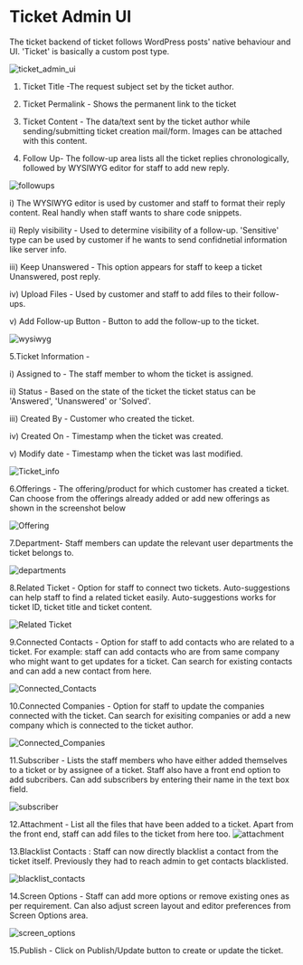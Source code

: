# Ticket Admin UI

The ticket backend of ticket follows WordPress posts' native behaviour and UI. 'Ticket' is basically a custom post type.

![ticket_admin_ui](http://git.rtcamp.com/uploads/rtbiz/rtbiz-helpdesk/b94ca6ee2a/ticket_admin_ui.png)

1. Ticket Title -The request subject set by the ticket author.

2. Ticket Permalink - Shows the permanent link to the ticket

3. Ticket Content - The data/text sent by the ticket author while sending/submitting ticket creation mail/form. Images can be attached with this content.

4. Follow Up- The follow-up area lists all the ticket replies chronologically, followed by WYSIWYG editor for staff to add new reply.

![followups](http://git.rtcamp.com/uploads/rtbiz/rtbiz-helpdesk/e2bf6536cc/followups.png)


i) The WYSIWYG editor is used by customer and staff to format their reply content. Real handly when staff wants to share code snippets.

ii) Reply visibility - Used to determine visibility of a follow-up. 'Sensitive' type can be used by customer if he wants to send confidnetial information like server info.

iii) Keep Unanswered - This option appears for staff to keep a ticket Unanswered, post reply.

iv)  Upload Files - Used by customer and staff to add files to their follow-ups.

v) Add Follow-up Button - Button to add the follow-up to the ticket.

![wysiwyg](http://git.rtcamp.com/uploads/rtbiz/rtbiz-helpdesk/aed10361cc/wysiwyg.png)

5.Ticket Information -


i)  Assigned to - The staff member to whom the ticket is assigned.

ii)  Status -  Based on the state of the ticket the ticket status can be 'Answered', 'Unanswered' or 'Solved'.

iii) Created By - Customer who created the ticket.

iv)  Created On - Timestamp when the ticket was created.

v)  Modify date - Timestamp when the ticket was last modified.


![Ticket_info](http://git.rtcamp.com/uploads/rtbiz/rtbiz-helpdesk/5654444b75/Ticket_info.png)


6.Offerings - The offering/product for which customer has created a ticket. Can choose from the offerings already added or add new offerings as shown in the screenshot below

![Offering](http://git.rtcamp.com/uploads/rtbiz/rtbiz-helpdesk/360f222042/Offering.png)

7.Department- Staff members can update the relevant user departments the ticket belongs to.

![departments](http://git.rtcamp.com/uploads/rtbiz/rtbiz-helpdesk/a3cade9239/departments.png)

8.Related Ticket - Option for staff to connect two tickets. Auto-suggestions can help staff to find a related ticket easily. Auto-suggestions works for ticket ID, ticket title and ticket content.

![Related Ticket](http://git.rtcamp.com/uploads/rtbiz/rtbiz-helpdesk/3db9751fae/Related_Ticket.png)

9.Connected Contacts - Option for staff to add contacts who are related to a ticket. For example: staff can add contacts who are from same company who might want to get updates for a ticket. Can search for existing contacts and can add a new contact from here.

![Connected_Contacts](http://git.rtcamp.com/uploads/rtbiz/rtbiz-helpdesk/d48cb4a1d9/Connected_Contacts.png)


10.Connected Companies - Option for staff to update the companies connected with the ticket. Can search for  exisiting companies or add a new company which is connected to the ticket author.

![Connected_Companies](http://git.rtcamp.com/uploads/rtbiz/rtbiz-helpdesk/63ceb41499/Connected_Companies.png)

11.Subscriber - Lists the staff members who have either added themselves to a ticket or by assignee of a ticket. Staff also have a front end option to add subcribers. Can add subscribers by entering their name in the text box field.

![subscriber](http://git.rtcamp.com/uploads/rtbiz/rtbiz-helpdesk/092f93b2e5/subscriber.png)

12.Attachment - List all the files that have been added to a ticket. Apart from the front end, staff can add files to the ticket from here too.
![attachment](http://git.rtcamp.com/uploads/rtbiz/rtbiz-helpdesk/d6654a7aa5/attachment.png)


13.Blacklist Contacts : Staff can now directly blacklist a contact from the ticket itself. Previously they had to reach admin to get contacts blacklisted.

![blacklist_contacts](http://git.rtcamp.com/uploads/rtbiz/rtbiz-helpdesk/e144d9216d/blacklist_contacts.png)


14.Screen Options - Staff can add more options or remove existing ones as per requirement. Can also adjust screen layout and editor preferences from Screen Options area.

![screen_options](http://git.rtcamp.com/uploads/rtbiz/rtbiz-helpdesk/ac52357829/screen_options.png)

15.Publish - Click on Publish/Update button to create or update the ticket.

